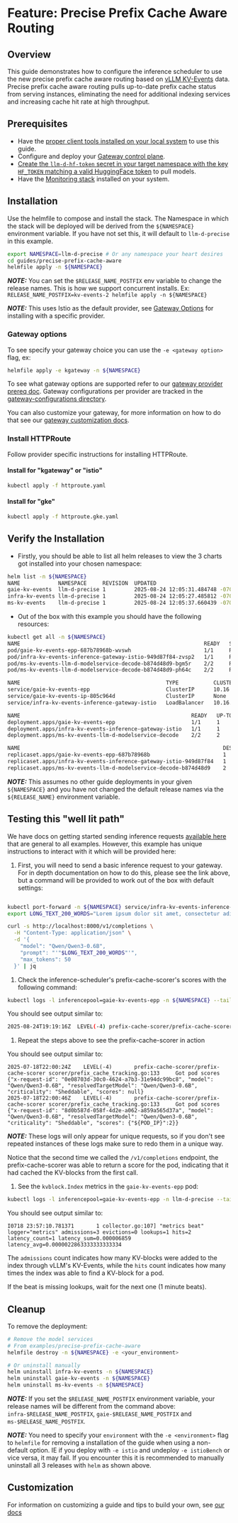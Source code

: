 # Feature: Precise Prefix Cache Aware Routing

## Overview

This guide demonstrates how to configure the inference scheduler to use the new precise prefix cache aware routing based on [vLLM KV-Events](https://github.com/vllm-project/vllm/issues/16669) data. Precise prefix cache aware routing pulls up-to-date prefix cache status from serving instances, eliminating the need for additional indexing services and increasing cache hit rate at high throughput.

## Prerequisites

- Have the [proper client tools installed on your local system](../prereq/client-setup/README.md) to use this guide.
- Configure and deploy your [Gateway control plane](../prereq/gateway-provider/README.md).
- [Create the `llm-d-hf-token` secret in your target namespace with the key `HF_TOKEN` matching a valid HuggingFace token](../prereq/client-setup/README.md#huggingface-token) to pull models.
- Have the [Monitoring stack](../../docs/monitoring/README.md) installed on your system.

## Installation

Use the helmfile to compose and install the stack. The Namespace in which the stack will be deployed will be derived from the `${NAMESPACE}` environment variable. If you have not set this, it will default to `llm-d-precise` in this example.

```bash
export NAMESPACE=llm-d-precise # Or any namespace your heart desires
cd guides/precise-prefix-cache-aware
helmfile apply -n ${NAMESPACE}
```

**_NOTE:_** You can set the `$RELEASE_NAME_POSTFIX` env variable to change the release names. This is how we support concurrent installs. Ex: `RELEASE_NAME_POSTFIX=kv-events-2 helmfile apply -n ${NAMESPACE}`

**_NOTE:_** This uses Istio as the default provider, see [Gateway Options](./README.md#gateway-options) for installing with a specific provider.

### Gateway options

To see specify your gateway choice you can use the `-e <gateway option>` flag, ex:

```bash
helmfile apply -e kgateway -n ${NAMESPACE}
```

To see what gateway options are supported refer to our [gateway provider prereq doc](../prereq/gateway-provider/README.md#supported-providers). Gateway configurations per provider are tracked in the [gateway-configurations directory](../prereq/gateway-provider/common-configurations/).

You can also customize your gateway, for more information on how to do that see our [gateway customization docs](../../docs/customizing-your-gateway.md).

### Install HTTPRoute

Follow provider specific instructions for installing HTTPRoute.

#### Install for "kgateway" or "istio"

```bash
kubectl apply -f httproute.yaml
```

#### Install for "gke"

```bash
kubectl apply -f httproute.gke.yaml
```

## Verify the Installation

- Firstly, you should be able to list all helm releases to view the 3 charts got installed into your chosen namespace:

```bash
helm list -n ${NAMESPACE}
NAME            NAMESPACE     REVISION  UPDATED                               STATUS    CHART                     APP VERSION
gaie-kv-events  llm-d-precise 1         2025-08-24 12:05:31.484748 -0700 PDT  deployed  inferencepool-v1.0.1-rc.1      v1.0.1-rc.1
infra-kv-events llm-d-precise 1         2025-08-24 12:05:27.485812 -0700 PDT  deployed  llm-d-infra-v1.3.3        v0.3.0
ms-kv-events    llm-d-precise 1         2025-08-24 12:05:37.660439 -0700 PDT  deployed  llm-d-modelservice-v0.2.9 v0.2.0
```

- Out of the box with this example you should have the following resources:

```bash
kubectl get all -n ${NAMESPACE}
NAME                                                          READY   STATUS    RESTARTS   AGE
pod/gaie-kv-events-epp-687b78968b-wvswh                       1/1     Running   0          80s
pod/infra-kv-events-inference-gateway-istio-949d87f84-zvsp2   1/1     Running   0          85s
pod/ms-kv-events-llm-d-modelservice-decode-b874d48d9-bgm5r    2/2     Running   0          75s
pod/ms-kv-events-llm-d-modelservice-decode-b874d48d9-ph64c    2/2     Running   0          75s

NAME                                              TYPE           CLUSTER-IP   EXTERNAL-IP   PORT(S)                        AGE
service/gaie-kv-events-epp                        ClusterIP      10.16.2.44   <none>        9002/TCP,9090/TCP,5557/TCP     81s
service/gaie-kv-events-ip-805c964d                ClusterIP      None         <none>        54321/TCP                      75s
service/infra-kv-events-inference-gateway-istio   LoadBalancer   10.16.1.30   10.16.4.2     15021:32033/TCP,80:39332/TCP   86s

NAME                                                      READY   UP-TO-DATE   AVAILABLE   AGE
deployment.apps/gaie-kv-events-epp                        1/1     1            1           81s
deployment.apps/infra-kv-events-inference-gateway-istio   1/1     1            1           86s
deployment.apps/ms-kv-events-llm-d-modelservice-decode    2/2     2            2           76s

NAME                                                                DESIRED   CURRENT   READY   AGE
replicaset.apps/gaie-kv-events-epp-687b78968b                       1         1         1       81s
replicaset.apps/infra-kv-events-inference-gateway-istio-949d87f84   1         1         1       86s
replicaset.apps/ms-kv-events-llm-d-modelservice-decode-b874d48d9    2         2         2       76s
```

**_NOTE:_** This assumes no other guide deployments in your given `${NAMESPACE}` and you have not changed the default release names via the `${RELEASE_NAME}` environment variable.

## Testing this "well lit path"

We have docs on getting started sending inference requests [available here](../../docs/getting-started-inferencing.md) that are general to all examples. However, this example has unique instructions to interact with it which will be provided here:

1. First, you will need to send a basic inference request to your gateway. For in depth documentation on how to do this, please see the link above, but a command will be provided to work out of the box with default settings:

```bash

kubectl port-forward -n ${NAMESPACE} service/infra-kv-events-inference-gateway-istio 8000:80
export LONG_TEXT_200_WORDS="Lorem ipsum dolor sit amet, consectetur adipiscing elit. Sed do eiusmod tempor incididunt ut labore et dolore magna aliqua. Ut enim ad minim veniam, quis nostrud exercitation ullamco laboris nisi ut aliquip ex ea commodo consequat. Duis aute irure dolor in reprehenderit in voluptate velit esse cillum dolore eu fugiat nulla pariatur. Excepteur sint occaecat cupidatat non proident, sunt in culpa qui officia deserunt mollit anim id est laborum. Lorem ipsum dolor sit amet, consectetur adipiscing elit. Sed do eiusmod tempor incididunt ut labore et dolore magna aliqua. Ut enim ad minim veniam, quis nostrud exercitation ullamco laboris nisi ut aliquip ex ea commodo consequat. Duis aute irure dolor in reprehenderit in voluptate velit esse cillum dolore eu fugiat nulla pariatur. Excepteur sint occaecat cupidatat non proident, sunt in culpa qui officia deserunt mollit anim id est laborum."

curl -s http://localhost:8000/v1/completions \
  -H "Content-Type: application/json" \
  -d '{
    "model": "Qwen/Qwen3-0.6B",
    "prompt": "'"$LONG_TEXT_200_WORDS"'",
    "max_tokens": 50
  }' | jq
```

1. Check the inference-scheduler's prefix-cache-scorer's scores with the following command:

```bash
kubectl logs -l inferencepool=gaie-kv-events-epp -n ${NAMESPACE} --tail 100 | grep "Got pod scores"
```

You should see output similar to:

```bash
2025-08-24T19:19:16Z  LEVEL(-4) prefix-cache-scorer/prefix-cache-scorer scorer/prefix_cache_tracking.go:125 Got pod scores  {"x-request-id": "28b10175-d1f3-45c4-b970-a13dfc6811e3", "model": "Qwen/Qwen3-0.6B", "resolvedTargetModel": "Qwen/Qwen3-0.6B", "criticality": "Sheddable", "scores": null}
```

1. Repeat the steps above to see the prefix-cache-scorer in action

You should see output similar to:

```log
2025-07-18T22:00:24Z    LEVEL(-4)       prefix-cache-scorer/prefix-cache-scorer scorer/prefix_cache_tracking.go:133     Got pod scores  {"x-request-id": "0e08703d-30c0-4624-a7b3-31e94dc99bc8", "model": "Qwen/Qwen3-0.6B", "resolvedTargetModel": "Qwen/Qwen3-0.6B", "criticality": "Sheddable", "scores": null}
2025-07-18T22:00:46Z    LEVEL(-4)       prefix-cache-scorer/prefix-cache-scorer scorer/prefix_cache_tracking.go:133     Got pod scores  {"x-request-id": "8d0b587d-058f-4d2e-a062-a859a565d37a", "model": "Qwen/Qwen3-0.6B", "resolvedTargetModel": "Qwen/Qwen3-0.6B", "criticality": "Sheddable", "scores": {"${POD_IP}":2}}
```

**_NOTE:_** These logs will only appear for unique requests, so if you don't see repeated instances of these logs make sure to redo them in a unique way.

Notice that the second time we called the `/v1/completions` endpoint, the prefix-cache-scorer was able to return a score for the pod,
indicating that it had cached the KV-blocks from the first call.

1. See the `kvblock.Index` metrics in the `gaie-kv-events-epp` pod:

```bash
kubectl logs -l inferencepool=gaie-kv-events-epp -n llm-d-precise --tail 100 | grep "metrics beat"
```

You should see output similar to:

```log
I0718 23:57:10.781371       1 collector.go:107] "metrics beat" logger="metrics" admissions=3 evictions=0 lookups=1 hits=2 latency_count=1 latency_sum=0.000006859 latency_avg=0.0000022863333333333334
```

The `admissions` count indicates how many KV-blocks were added to the index through vLLM's KV-Events,
while the `hits` count indicates how many times the index was able to find a KV-block for a pod.

If the beat is missing lookups, wait for the next one (1 minute beats).

## Cleanup

To remove the deployment:

```bash
# Remove the model services
# From examples/precise-prefix-cache-aware
helmfile destroy -n ${NAMESPACE} -e <your_environment>

# Or uninstall manually
helm uninstall infra-kv-events -n ${NAMESPACE}
helm uninstall gaie-kv-events -n ${NAMESPACE}
helm uninstall ms-kv-events -n ${NAMESPACE}
```

**_NOTE:_** If you set the `$RELEASE_NAME_POSTFIX` environment variable, your release names will be different from the command above: `infra-$RELEASE_NAME_POSTFIX`, `gaie-$RELEASE_NAME_POSTFIX` and `ms-$RELEASE_NAME_POSTFIX`.

**_NOTE:_** You need to specify your `environment` with the `-e <environment>` flag to `helmfile` for removing a installation of the guide when using a non-default option. IE if you deploy with `-e istio` and undeploy `-e istioBench` or vice versa, it may fail. If you encounter this it is recommended to manually uninstall all 3 releases with `helm` as shown above.

## Customization

For information on customizing a guide and tips to build your own, see [our docs](../../docs/customizing-a-guide.md)
